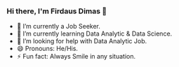 ### Hi there, I'm Firdaus Dimas 👋

- 🔭 I’m currently a Job Seeker.
- 🌱 I’m currently learning Data Analytic & Data Science.
- 🤔 I’m looking for help with Data Analytic Job.
- 😄 Pronouns: He/His.
- ⚡ Fun fact: Always Smile in any situation.
